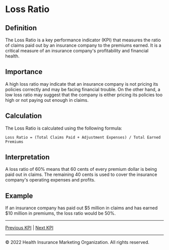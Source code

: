 # Loss Ratio

## Definition

The Loss Ratio is a key performance indicator (KPI) that measures the ratio of claims paid out by an insurance company to the premiums earned. It is a critical measure of an insurance company's profitability and financial health.

## Importance

A high loss ratio may indicate that an insurance company is not pricing its policies correctly and may be facing financial trouble. On the other hand, a low loss ratio may suggest that the company is either pricing its policies too high or not paying out enough in claims.

## Calculation

The Loss Ratio is calculated using the following formula:

```
Loss Ratio = (Total Claims Paid + Adjustment Expenses) / Total Earned Premiums
```

## Interpretation

A loss ratio of 60% means that 60 cents of every premium dollar is being paid out in claims. The remaining 40 cents is used to cover the insurance company's operating expenses and profits.

## Example

If an insurance company has paid out $5 million in claims and has earned $10 million in premiums, the loss ratio would be 50%.

---

[Previous KPI](./profit_margin.md) | [Next KPI](./return_on_investment.md)

---

© 2022 Health Insurance Marketing Organization. All rights reserved.